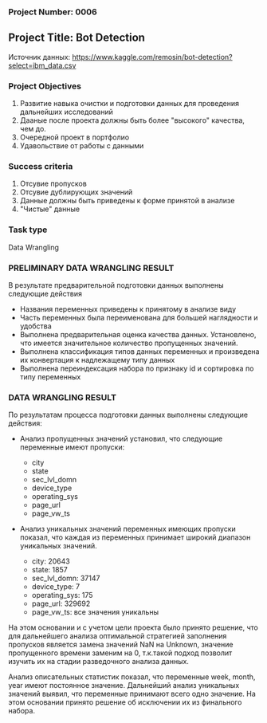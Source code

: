 ### Project Number: 0006
## Project Title: Bot Detection

Источник данных: https://www.kaggle.com/remosin/bot-detection?select=ibm_data.csv

### Project Objectives

1. Развитие навыка очистки и подготовки данных для проведения дальнейших исследований 
2. Дааные после проекта должны быть более "высокого" качества, чем до. 
3. Очередной проект в портфолио 
4. Удавольствие от работы с данными 

### Success criteria

1. Отсувие пропусков 
2. Отсувие дублирующих значений 
3. Данные должны быть приведены к форме принятой в анализе 
4. "Чистые" данные

### Task type

Data Wrangling

### PRELIMINARY DATA WRANGLING RESULT 

В результате предварительной подготовки данных выполнены следующие действия 
- Названия переменных приведены к принятому в анализе виду
- Часть переменных была переименована для большей наглядности и удобства 
- Выполнена предварительная оценка качества данных. Установлено, что имеется значительное количество пропущенных значений. 
- Выполнена классификация типов данных переменных и произведена их конвертация к надлежащему типу данных
- Выполнена переиндексация набора по признаку id  и сортировка по типу переменных 


### DATA WRANGLING RESULT 

По результатам процесса подготовки данных выполнены следующие действия: 

- Анализ пропущенных значений установил, что следующие переменные имеют пропуски: 
	- city
	- state
	- sec_lvl_domn
	- device_type
	- operating_sys
	- page_url
	- page_vw_ts 
	
- Анализ уникальных значений переменных имеющих пропуски показал, что каждая из переменных принимает широкий диапазон уникальных значений.
	- city: 20643
	- state: 1857
	- sec_lvl_domn: 37147
	- device_type: 7
	- operating_sys: 175
	- page_url: 329692
	- page_vw_ts: все значения уникальны
	
На этом основании и с учетом цели проекта было принято решение, что  для дальнейшего анализа оптимальной стратегией заполнения пропусков является замена значений NaN на Unknown, 
значение пропущенного времени заменим на 0, т.к.такой подход позволит изучить их на стадии разведочного анализа данных. 

Анализ описательных статистик показал, что переменные week, month, year имеют постоянное значение. Дальнейший анализ уникальных значений выявил, что переменные принимают всего одно значение. 
На этом основании принято решение об исключении их из финального набора.
